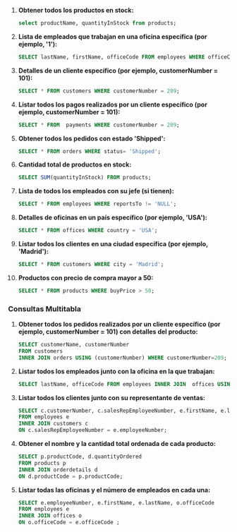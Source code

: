 1. **Obtener todos los productos en stock:**

   ```sql
   select productName, quantityInStock from products;
   ```

2. **Lista de empleados que trabajan en una oficina específica (por ejemplo, '1'):**

   ```sql
   SELECT lastName, firstName, officeCode FROM employees WHERE officeCode = 1;
   ```

3. **Detalles de un cliente específico (por ejemplo, customerNumber = 101):**

   ```sql
   SELECT * FROM customers WHERE customerNumber = 209;
   ```

4. **Listar todos los pagos realizados por un cliente específico (por ejemplo, customerNumber = 101):**

   ```sql
   SELECT * FROM  payments WHERE customerNumber = 209;
   ```

5. **Obtener todos los pedidos con estado 'Shipped':**

   ```sql
   SELECT * FROM orders WHERE status= 'Shipped';
   ```

6. **Cantidad total de productos en stock:**

   ```sql
   SELECT SUM(quantityInStock) FROM products;
   ```

7. **Lista de todos los empleados con su jefe (si tienen):**

   ```sql
   SELECT * FROM employees WHERE reportsTo != 'NULL';
   ```

8. **Detalles de oficinas en un país específico (por ejemplo, 'USA'):**

   ```sql
   SELECT * FROM offices WHERE country = 'USA';
   ```

9. **Listar todos los clientes en una ciudad específica (por ejemplo, 'Madrid'):**

   ```sql
   SELECT * FROM customers WHERE city = 'Madrid';
   ```

10. **Productos con precio de compra mayor a 50:**

    ```sql
    SELECT * FROM products WHERE buyPrice > 50;
    ```

### Consultas Multitabla

1. **Obtener todos los pedidos realizados por un cliente específico (por ejemplo, customerNumber = 101) con detalles del producto:**

   ```sql
   SELECT customerName, customerNumber 
   FROM customers 
   INNER JOIN orders USING (customerNumber) WHERE customerNumber=209;
   ```

2. **Listar todos los empleados junto con la oficina en la que trabajan:**

   ```sql
   SELECT lastName, officeCode FROM employees INNER JOIN  offices USING(officeCode);
   ```

3. **Listar todos los clientes junto con su representante de ventas:**

   ```sql
   SELECT c.customerNumber, c.salesRepEmployeeNumber, e.firstName, e.lastName 
   FROM employees e 
   INNER JOIN customers c 
   ON c.salesRepEmployeeNumber = e.employeeNumber;
   ```

4. **Obtener el nombre y la cantidad total ordenada de cada producto:**

   ```sql
   SELECT p.productCode, d.quantityOrdered 
   FROM products p
   INNER JOIN orderdetails d 
   ON d.productCode = p.productCode;
   
   ```

5. **Listar todas las oficinas y el número de empleados en cada una:**

   ```sql
   SELECT e.employeeNumber, e.firstName, e.lastName, o.officeCode 
   FROM employees e 
   INNER JOIN offices o 
   ON o.officeCode = e.officeCode ;
   ```